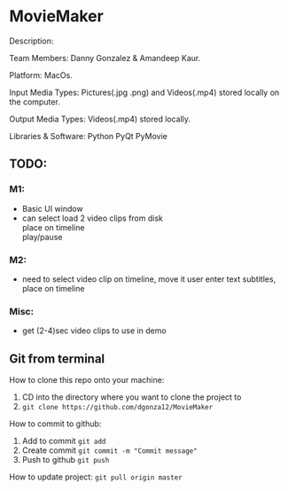 # MovieMaker

Description:

Team Members:         Danny Gonzalez & Amandeep Kaur.

Platform:             MacOs.

Input Media Types:    Pictures(.jpg .png) and Videos(.mp4) stored locally on the computer.

Output Media Types:   Videos(.mp4) stored locally.

Libraries & Software: Python
                      PyQt
                      PyMovie

## TODO:
### M1:
* Basic UI window
* can select load 2 video clips from disk  
 place on timeline  
 play/pause  
### M2:
* need to select video clip on timeline, move it
user enter text subtitles, place on timeline
### Misc:
* get (2-4)sec video clips to use in demo

## Git from terminal

How to clone this repo onto your machine:
1. CD into the directory where you want to clone the project to
2. ```git clone https://github.com/dgonza12/MovieMaker```

How to commit to github:
1. Add to commit ```git add```
2. Create commit ```git commit -m "Commit message"```
3. Push to github ```git push```

How to update project:
```git pull origin master```
